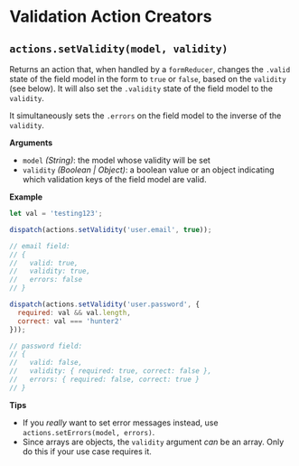 # Validation Action Creators

## `actions.setValidity(model, validity)`
Returns an action that, when handled by a `formReducer`, changes the `.valid` state of the field model in the form to `true` or `false`, based on the `validity` (see below). It will also set the `.validity` state of the field model to the `validity`.

It simultaneously sets the `.errors` on the field model to the inverse of the `validity`.

**Arguments**
- `model` _(String)_: the model whose validity will be set
- `validity` _(Boolean | Object)_: a boolean value or an object indicating which validation keys of the field model are valid.

**Example**
```js
let val = 'testing123';

dispatch(actions.setValidity('user.email', true));

// email field:
// {
//   valid: true,
//   validity: true,
//   errors: false
// }

dispatch(actions.setValidity('user.password', {
  required: val && val.length,
  correct: val === 'hunter2'
}));

// password field:
// {
//   valid: false,
//   validity: { required: true, correct: false },
//   errors: { required: false, correct: true }
// }
```

**Tips**
- If you _really_ want to set error messages instead, use `actions.setErrors(model, errors)`.
- Since arrays are objects, the `validity` argument _can_ be an array. Only do this if your use case requires it.


